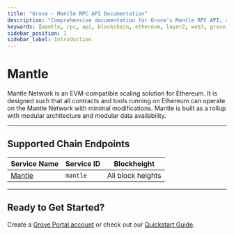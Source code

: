 ```yaml
---
title: "Grove - Mantle RPC API Documentation"
description: "Comprehensive documentation for Grove's Mantle RPC API, covering endpoint details and integration strategies for blockchain developers."
keywords: [mantle, rpc, api, blockchain, ethereum, layer2, web3, grove, pocket, pokt, L2]
sidebar_position: 1
sidebar_label: Introduction
---
```


# Mantle

Mantle Network is an EVM-compatible scaling solution for Ethereum. It is designed such that all contracts and tools running on Ethereum can operate on the Mantle Network with minimal modifications. Mantle is built as a rollup with modular architecture and modular data availability.

---

## Supported Chain Endpoints

| Service Name                             | Service ID        | Blockheight         |
| ------------------------------------------ | ----------------- | ------------------- |
| [Mantle](./endpoints/mantle) | `mantle`    | All block heights |

---

## Ready to Get Started?

Create a [Grove Portal account](https://portal.grove.city) or check out our [Quickstart Guide](/guides/getting-started/quickstart).
